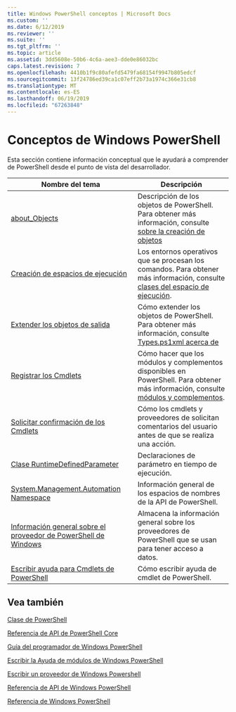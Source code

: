 ```yaml
---
title: Windows PowerShell conceptos | Microsoft Docs
ms.custom: ''
ms.date: 6/12/2019
ms.reviewer: ''
ms.suite: ''
ms.tgt_pltfrm: ''
ms.topic: article
ms.assetid: 3dd5608e-50b6-4c6a-aee3-dde0e86032bc
caps.latest.revision: 7
ms.openlocfilehash: 4410b1f9c80afefd5479fa68154f9947b805edcf
ms.sourcegitcommit: 13f24786ed39ca1c07eff2b73a1974c366e31cb8
ms.translationtype: MT
ms.contentlocale: es-ES
ms.lasthandoff: 06/19/2019
ms.locfileid: "67263848"
---
```

# <a name="windows-powershell-concepts"></a>Conceptos de Windows PowerShell

Esta sección contiene información conceptual que le ayudará a comprender de PowerShell desde el punto de vista del desarrollador.

|Nombre del tema|Descripción|
|----------------|-----------------|
|[about_Objects](/powershell/module/microsoft.powershell.core/about/about_objects)|Descripción de los objetos de PowerShell. Para obtener más información, consulte [sobre la creación de objetos](/powershell/module/microsoft.powershell.core/about/about_object_creation)|
|[Creación de espacios de ejecución](../hosting/creating-runspaces.md)|Los entornos operativos que se procesan los comandos. Para obtener más información, consulte [clases del espacio de ejecución](/dotnet/api/system.management.automation.runspaces.runspace).|
|[Extender los objetos de salida](../cmdlet/extending-output-objects.md)|Cómo extender los objetos de PowerShell. Para obtener más información, consulte [Types.ps1xml acerca de](/powershell/module/microsoft.powershell.core/about/about_types.ps1xml)|
|[Registrar los Cmdlets](../cmdlet/registering-cmdlets.md)|Cómo hacer que los módulos y complementos disponibles en PowerShell. Para obtener más información, consulte [módulos y complementos](../cmdlet/modules-and-snap-ins.md).|
|[Solicitar confirmación de los Cmdlets](../cmdlet/requesting-confirmation-from-cmdlets.md)|Cómo los cmdlets y proveedores de solicitan comentarios del usuario antes de que se realiza una acción.|
|[Clase RuntimeDefinedParameter](/dotnet/api/system.management.automation.runtimedefinedparameter)|Declaraciones de parámetro en tiempo de ejecución.|
|[System.Management.Automation Namespace](/dotnet/api/System.Management.Automation)|Información general de los espacios de nombres de la API de PowerShell.|
|[Información general sobre el proveedor de PowerShell de Windows](../provider/windows-powershell-provider-overview.md)|Almacena la información general sobre los proveedores de PowerShell que se usan para tener acceso a datos.|
|[Escribir ayuda para Cmdlets de PowerShell](../help/writing-help-for-windows-powershell-cmdlets.md)|Cómo escribir ayuda de cmdlet de PowerShell.|

## <a name="see-also"></a>Vea también

[Clase de PowerShell](/dotnet/api/system.management.automation.powershell)

[Referencia de API de PowerShell Core](/dotnet/api/?view=pscore-6.2.0)

[Guía del programador de Windows PowerShell](windows-powershell-programmer-s-guide.md)

[Escribir la Ayuda de módulos de Windows PowerShell](../module/writing-help-for-windows-powershell-modules.md)

[Escribir un proveedor de Windows Powershell](../provider/writing-a-windows-powershell-provider.md)

[Referencia de API de Windows PowerShell](/dotnet/api/?view=powershellsdk-1.1.0)

[Referencia de Windows PowerShell](../windows-powershell-reference.md)